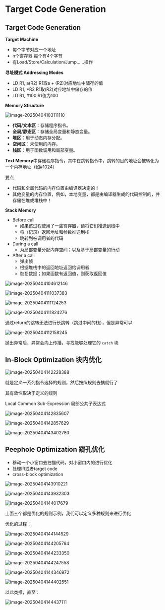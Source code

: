 # Target Code Generation

## Target Code Generation

**Target Machine**

- 每个字节对应一个地址
- n个寄存器 每个有4个字节
- 有Load/Store/Calculation/Jump......操作

**寻址模式 Addressing Modes**

- LD R1, a(R2)           R1取a + (R2)对应地址中储存的值
- LD R1, *R2             R1取(R2)对应地址中储存的值
- LD R1, #100           R1值为100 

**Memory Structure**

![image-20250404103111110](img/image-20250404103111110.png)

- **代码/文本区**：存储程序指令。
- **全局/静态区**：存储全局变量和静态变量。
- **堆区**：用于动态内存分配。
- **空闲区**：未使用的内存。
- **栈区**：用于函数调用和局部变量。

**Text Memory**中存储程序指令，其中在跳转指令中，跳转的目的地址会被转化为一个内存地址（如#1024）

要点

- 代码和全局代码的内存位置由编译器决定的！
- 其他变量的内存位置，例如，本地变量，都是由编译器生成的代码控制的，并存储在堆或堆栈中！

**Stack Memory**

- Before call
  - 如果该过程使用了一些寄存器，请将它们推送到栈中
  - 将（记录）返回地址和参数推送到栈
  - 跳转到被调用者的代码
- During a call
  - 为局部变量分配内存空间；以及基于局部变量的行动
- After a call
  - 弹出帧
  - 根据堆栈中的返回地址返回给调用者 
  - 恢复数据；如果函数有返回值，则获取返回值

![image-20250404104612146](img/image-20250404104612146.png)

![image-20250404111037383](img/image-20250404111037383.png)

![image-20250404111124253](img/image-20250404111124253.png)

![image-20250404111824276](img/image-20250404111824276.png)

通过return的跳转无法进行长跳转（跳过中间的栈），但是异常可以

![image-20250404112158245](img/image-20250404112158245.png)

抛出异常后，异常会向上传播，寻找能够处理它的 `catch` 块

## In-Block Optimization 块内优化

![image-20250404142228388](img/image-20250404142228388.png)

就是定义一系列指令选择的规则，然后按照规则去搞就行了

其有效性取决于定义的规则

Local Common Sub-Expression 局部公共子表达式

![image-20250404142835607](img/image-20250404142835607.png)

![image-20250404142857629](img/image-20250404142857629.png)

![image-20250404143402780](img/image-20250404143402780.png)

## Peephole Optimization 窥孔优化

- 移动一个小窗口去扫描代码，对小窗口内的进行优化
- 处理IR或者target code
- cross-block optimization

![image-20250404143910221](img/image-20250404143910221.png)

![image-20250404143932303](img/image-20250404143932303.png)

![image-20250404144017679](img/image-20250404144017679.png)

上面三个都是优化的规则示例，我们可以定义多种规则来进行优化

优化的过程：

![image-20250404144144529](img/image-20250404144144529.png)

![image-20250404144205764](img/image-20250404144205764.png)

![image-20250404144233350](img/image-20250404144233350.png)

![image-20250404144247558](img/image-20250404144247558.png)

![image-20250404144346972](img/image-20250404144346972.png)

![image-20250404144402551](img/image-20250404144402551.png)

以此类推，直至：

![image-20250404144437111](img/image-20250404144437111.png)